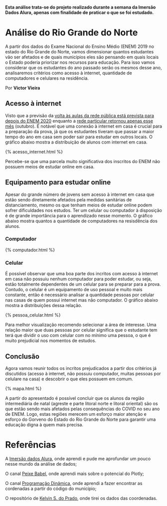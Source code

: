 **Esta análise trata-se do projeto realizado durante a semana da Imersão Dados Alura, apenas com finalidade de praticar o que se foi estudado.**

# Análise do Rio Grande do Norte

A partir dos dados do Exame Nacional do Ensino Médio (ENEM) 2019 no estado do Rio Grande do Norte, vamos dimensionar quantos estudantes vão ser afetados e de quais municípios eles são pensando em quais locais o Estado poderia priorizar nos recursos para educação. Para isso vamos considerar que os estudantes do ano passado serão os mesmos desse ano, analisaremos critérios como acesso à internet, quantidade de computadores e celulares na residência.

Por **Victor Vieira**

## Acesso à internet

Visto que a previsão da [volta às aulas da rede pública está prevista para depois do ENEM 2020](https://g1.globo.com/rn/rio-grande-do-norte/noticia/2020/10/22/governo-do-rn-preve-retomada-de-aulas-na-rede-estadual-com-ensino-hibrido-a-partir-de-1o-de-fevereiro-de-2021.ghtml) enquanto a [rede particular retornou apenas esse mês](https://g1.globo.com/rn/rio-grande-do-norte/noticia/2020/09/03/governo-do-rn-anuncia-retorno-das-aulas-presenciais-a-partir-de-5-de-outubro.ghtml) (outubro). É notável que uma conexão à internet em casa é crucial para a preparação da prova, já que os estudantes tiveram que passar a maior tempo do ano em casa sem poder sair para estudar em outros locais. O gráfico abaixo mostra a distribuição de alunos com internet em casa.

{% acesso_internet.html %}

Percebe-se que uma parcela muito significativa dos inscritos do ENEM não possuem meios de estudar online em casa.

## Equipamento para estudar online
Apesar do grande número de jovens sem acesso à internet em casa que estão sendo diretamente afetados pela medidas sanitárias de distanciamento, mesmo os que tenham meios de estudar online podem sofrer dificuldades nos estudos. Ter um celular ou computador à disposição é de grande importância para o aprendizado nesse momento. O gráfico abaixo mostra quantos a quantidade de computadores na resisdência dos alunos.

### Computador

{% computador.html %}

### Celular
É possível observar que uma boa parte dos incritos com acesso à internet em casa não possuiu nenhum computador para poder estudar, ou seja, estão totalmente dependentes de um celular para se preparar para a prova. Contudo, o celular é um equipamento de uso pessoal e muito mais constante, então é necessário analisar a quantidade pessoas por celular nas casas de quem possui internet mas não computador. O gráfico abaixo mostra a distribuições dessa relação.

{% pessoa_celular.html %}

Para melhor visualização recomendo selecionar a área de interesse. Uma relação maior que duas pessoas por celular significa que o estudante tem terá que dividir o uso com celular com no mínimo uma pessoa, o que é muito prejudicial nos momentos de estudos.

## Conclusão
Agora vamos reunir todos os incritos prejudicados a partir dos critérios já discutidos (acesso à internet, não possuiu computador, muitas pessoas por celulare na casa) e descobrir o que eles possuem em comum.

{% mapa.html %}

A partir do apresentado é possível concluir que os alunos da região intermediária de natal (agreste e parte litoral norte e litoral oriental) são os que estão sendo mais afetados pelas consequências do COVID no seu ano de ENEM. Logo, estas regiões merecem um esforço maior atenção e esforço do Gorveno do Estado do Rio Grande do Norte para garantir uma educação digna à quem mais precisa.

# Referências
A [Imersão dados Alura](https://www.alura.com.br/), onde aprendi e pude me aprofundar um pouco nesse mundo da análise de dados;

O canal [Peixe Babel](https://www.youtube.com/user/CanalPeixeBabel), onde aprendi mais sobre o potencial do Plotly;

O canal [Programação Dinâmica](https://www.youtube.com/channel/UC70mr11REaCqgKke7DPJoLg), onde aprendi a fazer encontrar as cordenadas a partir do código do município;

O repositório de [Kelvin S. do Prado](https://github.com/kelvins/Municipios-Brasileiros), onde tirei os dados das coordenadas.
